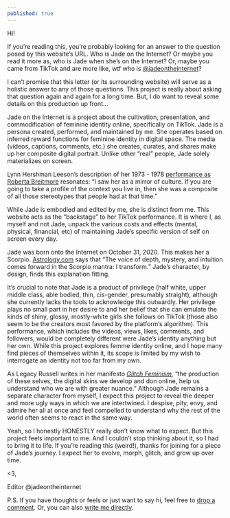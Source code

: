 ```yaml
---
published: true
---
```


Hi!

If you’re reading this, you’re probably looking for an answer to the question posed by this website’s URL. Who is Jade on the Internet? Or maybe you read it more as, who is Jade when she’s on the Internet? Or, maybe you came from TikTok and are more like, wtf who is [@jadeontheinternet](https://www.tiktok.com/@jadeontheinternet)?

I can’t promise that this letter (or its surrounding website) will serve as a holistic answer to any of those questions. This project is really about asking that question again and again for a long time. But, I do want to reveal some details on this production up front...

Jade on the Internet is a project about the cultivation, presentation, and commodification of feminine identity online, specifically on TikTok. Jade is a persona created, performed, and maintained by me. She operates based on inferred reward functions for feminine identity in digital space. The media (videos, captions, comments, etc.) she creates, curates, and shares make up her composite digital portrait. Unlike other “real” people, Jade solely materializes on screen.

Lynn Hershman Leeson’s description of her 1973 - 1978 [performance as Roberta Breitmore](https://www.artpractical.com/feature/looking_for_roberta_breitmore/) resonates: “I saw her as a mirror of culture. If you are going to take a profile of the context you live in, then she was a composite of all those stereotypes that people had at that time.”

While Jade is embodied and edited by me, she is distinct from me. This website acts as the “backstage” to her TikTok performance. It is where I, as myself and not Jade, unpack the various costs and effects (mental, physical, financial, etc) of maintaining Jade’s specific version of self on screen every day.

Jade was born onto the Internet on October 31, 2020. This makes her a Scorpio. [Astrology.com](https://www.astrology.com/zodiac-signs/scorpio) says that “The voice of depth, mystery, and intuition comes forward in the Scorpio mantra: I transform.” Jade’s character, by design, finds this explanation fitting.

It’s crucial to note that Jade is a product of privilege (half white, upper middle class, able bodied, thin, cis-gender, presumably straight), although she currently lacks the tools to acknowledge this outwardly. Her privilege plays no small part in her desire to and her belief that she can emulate the kinds of shiny, glossy, mostly-white girls she follows on TikTok (those also seem to be the creators most favored by the platform’s algorithm). This performance, which includes the videos, views, likes, comments, and followers, would be completely different were Jade’s identity anything but her own. While this project explores femme identity online, and I hope many find pieces of themselves within it, its scope is limited by my wish to interrogate an identity not too far from my own.

As Legacy Russell writes in her manifesto [_Glitch Feminism_](https://www.versobooks.com/books/3668-glitch-feminism), “the production of these selves, the digital skins we develop and don online, help us understand who we are with greater nuance.” Although Jade remains a separate character from myself, I expect this project to reveal the deeper and more ugly ways in which we are intertwined. I despise, pity, envy, and admire her all at once and feel compelled to understand why the rest of the world often seems to react in the same way.

Yeah, so I honestly HONESTLY really don’t know what to expect. But this project feels important to me. And I couldn’t stop thinking about it, so I had to bring it to life. If you’re reading this (weird!), thanks for joining for a piece of Jade’s journey. I expect her to evolve, morph, glitch, and grow up over time.

<3,

Editor @jadeontheinternet

P.S. If you have thoughts or feels or just want to say hi, feel free to [drop a comment](https://whoisjadeontheinter.net/dropacomment/). Or, you can also [write me directly](mailto:jadeontheinternet@gmail.com?subject=Re%20Jade%20...).
